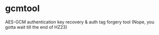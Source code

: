 # gcmtool
AES-GCM authentication key recovery &amp; auth tag forgery tool (Nope, you gotta wait till the end of HZ23)
